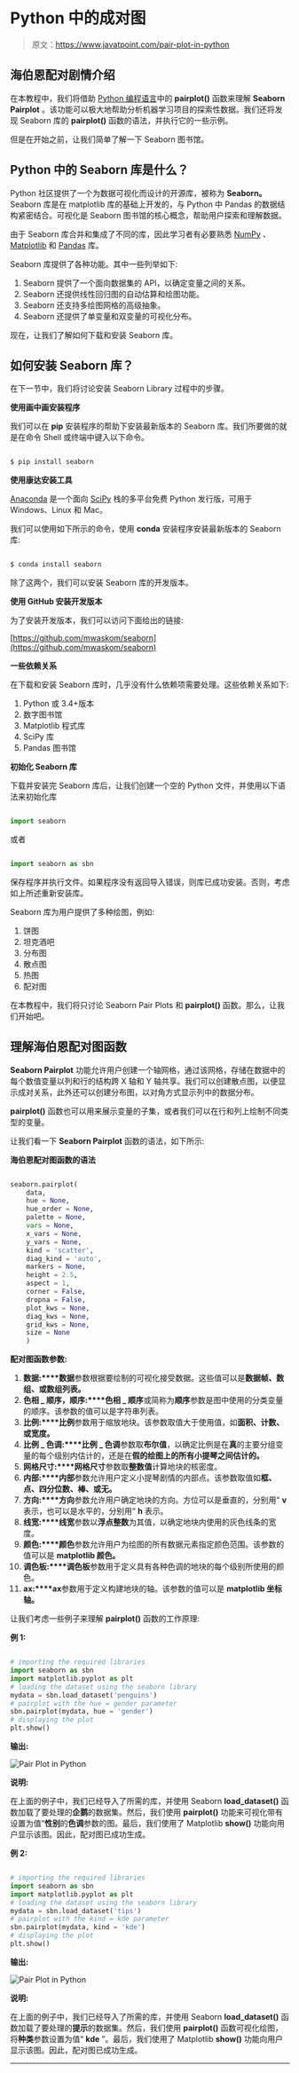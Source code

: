 # Python 中的成对图

> 原文：<https://www.javatpoint.com/pair-plot-in-python>

## 海伯恩配对剧情介绍

在本教程中，我们将借助 [Python 编程语言](https://www.javatpoint.com/python-tutorial)中的 **pairplot()** 函数来理解 **Seaborn Pairplot** 。该功能可以极大地帮助分析机器学习项目的探索性数据。我们还将发现 Seaborn 库的 **pairplot()** 函数的语法，并执行它的一些示例。

但是在开始之前，让我们简单了解一下 Seaborn 图书馆。

## Python 中的 Seaborn 库是什么？

Python 社区提供了一个为数据可视化而设计的开源库，被称为 **Seaborn。** Seaborn 库是在 matplotlib 库的基础上开发的，与 Python 中 Pandas 的数据结构紧密结合。可视化是 Seaborn 图书馆的核心概念，帮助用户探索和理解数据。

由于 Seaborn 库合并和集成了不同的库，因此学习者有必要熟悉 [NumPy](https://www.javatpoint.com/numpy-tutorial) 、 [Matplotlib](https://www.javatpoint.com/matplotlib) 和 [Pandas](https://www.javatpoint.com/python-pandas) 库。

Seaborn 库提供了各种功能。其中一些列举如下:

1.  Seaborn 提供了一个面向数据集的 API，以确定变量之间的关系。
2.  Seaborn 还提供线性回归图的自动估算和绘图功能。
3.  Seaborn 还支持多绘图网格的高级抽象。
4.  Seaborn 还提供了单变量和双变量的可视化分布。

现在，让我们了解如何下载和安装 Seaborn 库。

## 如何安装 Seaborn 库？

在下一节中，我们将讨论安装 Seaborn Library 过程中的步骤。

**使用画中画安装程序**

我们可以在 **pip** 安装程序的帮助下安装最新版本的 Seaborn 库。我们所要做的就是在命令 Shell 或终端中键入以下命令。

```py

$ pip install seaborn

```

**使用康达安装工具**

[Anaconda](https://www.javatpoint.com/anaconda) 是一个面向 [SciPy](https://www.javatpoint.com/python-scipy) 栈的多平台免费 Python 发行版，可用于 Windows、Linux 和 Mac。

我们可以使用如下所示的命令，使用 **conda** 安装程序安装最新版本的 Seaborn 库:

```py

$ conda install seaborn

```

除了这两个，我们可以安装 Seaborn 库的开发版本。

**使用 GitHub 安装开发版本**

为了安装开发版本，我们可以访问下面给出的链接:

[https://github.com/mwaskom/seaborn](https://github.com/mwaskom/seaborn)

**一些依赖关系**

在下载和安装 Seaborn 库时，几乎没有什么依赖项需要处理。这些依赖关系如下:

1.  Python 或 3.4+版本
2.  数字图书馆
3.  Matplotlib 程式库
4.  SciPy 库
5.  Pandas 图书馆

**初始化 Seaborn 库**

下载并安装完 Seaborn 库后，让我们创建一个空的 Python 文件，并使用以下语法来初始化库

```py

import seaborn

```

或者

```py

import seaborn as sbn

```

保存程序并执行文件。如果程序没有返回导入错误，则库已成功安装。否则，考虑如上所述重新安装库。

Seaborn 库为用户提供了多种绘图，例如:

1.  饼图
2.  坦克酒吧
3.  分布图
4.  散点图
5.  热图
6.  配对图

在本教程中，我们将只讨论 Seaborn Pair Plots 和 **pairplot()** 函数。那么，让我们开始吧。

## 理解海伯恩配对图函数

**Seaborn Pairplot** 功能允许用户创建一个轴网格，通过该网格，存储在数据中的每个数值变量以列和行的结构跨 X 轴和 Y 轴共享。我们可以创建散点图，以便显示成对关系，此外还可以创建分布图，以对角方式显示列中的数据分布。

**pairplot()** 函数也可以用来展示变量的子集，或者我们可以在行和列上绘制不同类型的变量。

让我们看一下 **Seaborn Pairplot** 函数的语法，如下所示:

**海伯恩配对图函数的语法**

```py

seaborn.pairplot(
    data,
    hue = None,
    hue_order = None,
    palette = None,
    vars = None,
    x_vars = None,
    y_vars = None,
    kind = 'scatter',
    diag_kind = 'auto',
    markers = None,
    height = 2.5,
    aspect = 1,
    corner = False,
    dropna = False,
    plot_kws = None,
    diag_kws = None,
    grid_kws = None,
    size = None
    )

```

**配对图函数参数:**

1.  **数据:****数据**参数根据要绘制的可视化接受数据。这些值可以是**数据帧、数组、**或**数组列表。**
2.  **色相 _ 顺序，顺序:****色相 _ 顺序**或简称为**顺序**参数是图中使用的分类变量的顺序。该参数的值可以是字符串列表。
3.  **比例:****比例**参数用于缩放地块。该参数取值大于使用值，如**面积、计数、**或**宽度。**
4.  **比例 _ 色调:****比例 _ 色调**参数取**布尔值**，以确定比例是在**真**的主要分组变量的每个级别内估计的，还是在**假的绘图上的所有小提琴之间估计的。**
5.  **网格尺寸:****网格尺寸**参数取**整数值**计算地块的核密度。
6.  **内部:****内部**参数允许用户定义小提琴剧情的内部点。该参数取值如**框、点、四分位数、棒、**或**无。**
7.  **方向:****方向**参数允许用户确定地块的方向。方位可以是垂直的，分别用“ **v** 表示，也可以是水平的，分别用“ **h** 表示。
8.  **线宽:****线宽**参数以**浮点整数**为其值，以确定地块内使用的灰色线条的宽度。
9.  **颜色:****颜色**参数允许用户为绘图的所有数据元素指定颜色范围。该参数的值可以是 **matplotlib 颜色。**
10.  **调色板:****调色板**参数用于定义具有各种色调的地块的每个级别所使用的颜色。
11.  **ax:****ax**参数用于定义构建地块的轴。该参数的值可以是 **matplotlib 坐标轴。**

让我们考虑一些例子来理解 **pairplot()** 函数的工作原理:

**例 1:**

```py

# importing the required libraries
import seaborn as sbn
import matplotlib.pyplot as plt
# loading the dataset using the seaborn library
mydata = sbn.load_dataset('penguins')
# pairplot with the hue = gender parameter
sbn.pairplot(mydata, hue = 'gender')
# displaying the plot
plt.show()

```

**输出:**

![Pair Plot in Python](img/886cc90c00ccdda07fa84bba790054fc.png)

**说明:**

在上面的例子中，我们已经导入了所需的库，并使用 Seaborn **load_dataset()** 函数加载了要处理的**企鹅**的数据集。然后，我们使用 **pairplot()** 功能来可视化带有设置为值“**性别**的**色调**参数的图。最后，我们使用了 Matplotlib **show()** 功能向用户显示该图。因此，配对图已成功生成。

**例 2:**

```py

# importing the required libraries
import seaborn as sbn
import matplotlib.pyplot as plt
# loading the dataset using the seaborn library
mydata = sbn.load_dataset('tips')
# pairplot with the kind = kde parameter
sbn.pairplot(mydata, kind = 'kde')
# displaying the plot
plt.show()

```

**输出:**

![Pair Plot in Python](img/ea9f574bbc28a2b605425cd9d6bae2d0.png)

**说明:**

在上面的例子中，我们已经导入了所需的库，并使用 Seaborn **load_dataset()** 函数加载了要处理的**提示**的数据集。然后，我们使用 **pairplot()** 函数可视化绘图，将**种类**参数设置为值“ **kde** ”。最后，我们使用了 Matplotlib **show()** 功能向用户显示该图。因此，配对图已成功生成。

* * *